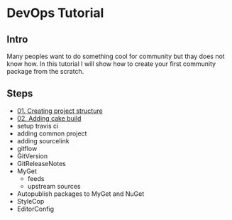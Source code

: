 # DevOps Tutorial

## Intro
Many peoples want to do something cool for community but thay does not know how. In this tutorial I will show how to create your first community package from the scratch. 

## Steps
* [01. Creating project structure](docs/01_project_structure.md)
* [02. Adding cake build](docs/cake_build.md)
* setup travis ci
* adding common project
* adding sourcelink
* gitflow
* GitVersion
* GitReleaseNotes
* MyGet
  * feeds
  * upstream sources
* Autopublish packages to MyGet and NuGet
* StyleCop
* EditorConfig
